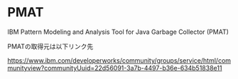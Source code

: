 # PMAT
IBM Pattern Modeling and Analysis Tool for Java Garbage Collector (PMAT)

PMATの取得元は以下リンク先

https://www.ibm.com/developerworks/community/groups/service/html/communityview?communityUuid=22d56091-3a7b-4497-b36e-634b51838e11

